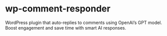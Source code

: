 # wp-comment-responder
WordPress plugin that auto-replies to comments using OpenAI’s GPT model. Boost engagement and save time with smart AI responses.
